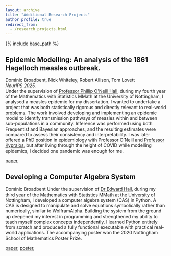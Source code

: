 ```yaml
---
layout: archive
title: "Additional Research Projects"
author_profile: true
redirect_from:
  - /research_projects.html
---
```



{% include base_path %}

## Epidemic Modelling: An analysis of the 1861 Hagelloch measles outbreak.
Dominic Broadbent, Nick Whiteley, Robert Allison, Tom Lovett  
*NeurIPS 2025.*  
Under the supervision of [Professor Phillip O'Neill Hall](https://www.nottingham.ac.uk/mathematics/people/philip.oneill), during my fourth year of the Mathematics with Statistics MMath at the University of Nottingham, I analysed a measles epidemic for my dissertation. I wanted to undertake a project that was both statistically rigorous and directly relevant to real-world problems. The work involved developing and implementing an epidemic model to identify transmission pathways of measles within and between sub-populations in a community. Inference was performed using both Frequentist and Bayesian approaches, and the resulting estimates were compared to assess their consistency and interpretability. I was later offered a PhD position in epidemiology with Professor O’Neill and [Professor Kypraios](https://www.nottingham.ac.uk/mathematics/people/theodore.kypraios), but after living through the height of COVID while modelling epidemics, I decided one pandemic was enough for me.

[paper](/files/conditional_compression_poster.pdf),

## Developing a Computer Algebra System
Dominic Broadbent
Under the supervision of [Dr Edward Hall](https://www.nottingham.ac.uk/mathematics/people/edward.hall), during my third year of the Mathematics with Statistics MMath at the University of Nottingham, I developed a computer algebra system (CAS) in Python. A CAS is designed to manipulate and solve equations symbolically rather than numerically, similar to WolframAlpha. Building the system from the ground up deepened my interest in programming and strengthened my ability to teach myself complex concepts independently. I learned Python entirely from scratch and produced a fully functional executable with practical real-world applications. The accompanying poster won the 2020 Nottingham School of Mathematics Poster Prize. 

[paper](/files/cas_paper.pdf),
[poster](/files/cas_poster.pdf),
